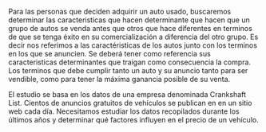 Para las personas que deciden adquirir un auto usado, buscaremos determinar las caracteristicas que hacen determinante 
que hacen que un grupo de autos se venda antes que otros que hace diferentes en terminos de que se tenga éxito en su 
comercialización a diferencia del otro grupo. Es decir nos referimos a las caractéristicas de los autos junto con los
terminos en los que se anuncien. Se deberá tener como referencia sus caracteristicas determinantes que traigan como consecuencia la compra. 
Los terminos que debe cumplir tanto un auto y su anuncio tanto para ser vendible, como para tener la máxima ganancia posible de su venta.

El estudio se basa en los datos de una empresa denominada Crankshaft List. 
Cientos de anuncios gratuitos de vehículos se publican en en un sitio web cada día. Necesitamos estudiar los datos recopilados durante los últimos años
y determinar qué factores influyen en el precio de un vehículo.
